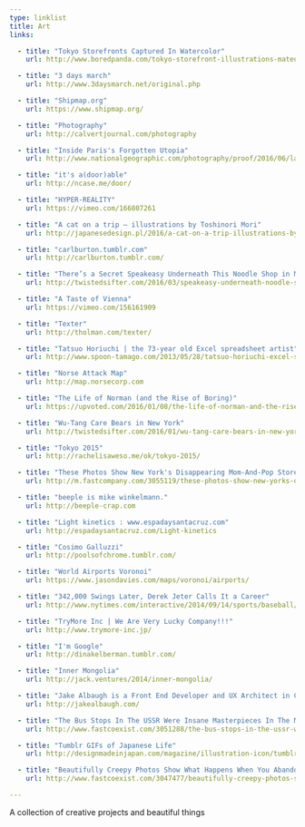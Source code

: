 ```yaml
---
type: linklist
title: Art
links:

  - title: "Tokyo Storefronts Captured In Watercolor"
    url: http://www.boredpanda.com/tokyo-storefront-illustrations-mateusz-urbanowicz/

  - title: "3 days march"
    url: http://www.3daysmarch.net/original.php

  - title: "Shipmap.org"
    url: https://www.shipmap.org/

  - title: "Photography"
    url: http://calvertjournal.com/photography

  - title: "Inside Paris's Forgotten Utopia"
    url: http://www.nationalgeographic.com/photography/proof/2016/06/laurent-kronental-paris-housing-projects/

  - title: "it's a(door)able"
    url: http://ncase.me/door/

  - title: "HYPER-REALITY"
    url: https://vimeo.com/166807261

  - title: "A cat on a trip – illustrations by Toshinori Mori"
    url: http://japanesedesign.pl/2016/a-cat-on-a-trip-illustrations-by-toshinori-mori/

  - title: "carlburton.tumblr.com"
    url: http://carlburton.tumblr.com/

  - title: "There’s a Secret Speakeasy Underneath This Noodle Shop in Moscow (12 Photos)"
    url: http://twistedsifter.com/2016/03/speakeasy-underneath-noodle-shop-in-moscow/

  - title: "A Taste of Vienna"
    url: https://vimeo.com/156161909

  - title: "Texter"
    url: http://tholman.com/texter/

  - title: "Tatsuo Horiuchi | the 73-year old Excel spreadsheet artist"
    url: http://www.spoon-tamago.com/2013/05/28/tatsuo-horiuchi-excel-spreadsheet-artist/

  - title: "Norse Attack Map"
    url: http://map.norsecorp.com

  - title: "The Life of Norman (and the Rise of Boring)"
    url: https://upvoted.com/2016/01/08/the-life-of-norman-and-the-rise-of-boring/

  - title: "Wu-Tang Care Bears in New York"
    url: http://twistedsifter.com/2016/01/wu-tang-care-bears-in-new-york/

  - title: "Tokyo 2015"
    url: http://rachelisaweso.me/ok/tokyo-2015/

  - title: "These Photos Show New York's Disappearing Mom-And-Pop Stores"
    url: http://m.fastcompany.com/3055119/these-photos-show-new-yorks-disappearing-mom-and-pop-stores

  - title: "beeple is mike winkelmann."
    url: http://beeple-crap.com

  - title: "Light kinetics : www.espadaysantacruz.com"
    url: http://espadaysantacruz.com/Light-kinetics

  - title: "Cosimo Galluzzi"
    url: http://poolsofchrome.tumblr.com/

  - title: "World Airports Voronoi"
    url: https://www.jasondavies.com/maps/voronoi/airports/

  - title: "342,000 Swings Later, Derek Jeter Calls It a Career"
    url: http://www.nytimes.com/interactive/2014/09/14/sports/baseball/jeter-swings.html

  - title: "TryMore Inc | We Are Very Lucky Company!!!"
    url: http://www.trymore-inc.jp/

  - title: "I'm Google"
    url: http://dinakelberman.tumblr.com/

  - title: "Inner Mongolia"
    url: http://jack.ventures/2014/inner-mongolia/

  - title: "Jake Albaugh is a Front End Developer and UX Architect in Chicago."
    url: http://jakealbaugh.com/

  - title: "The Bus Stops In The USSR Were Insane Masterpieces In The Middle Of Nowhere"
    url: http://www.fastcoexist.com/3051288/the-bus-stops-in-the-ussr-were-insane-masterpieces-in-the-middle-of-nowhere

  - title: "Tumblr GIFs of Japanese Life"
    url: http://designmadeinjapan.com/magazine/illustration-icon/tumblr-gifs-of-japanese-life/

  - title: "Beautifully Creepy Photos Show What Happens When You Abandon An Amusement Park"
    url: http://www.fastcoexist.com/3047477/beautifully-creepy-photos-show-what-happens-when-you-abandon-an-amusement-park

---
```


A collection of creative projects and beautiful things
